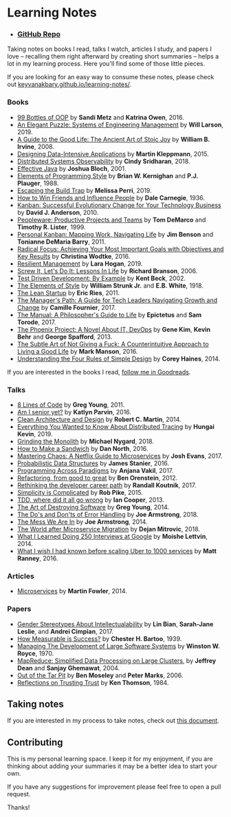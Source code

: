 # Learning Notes

- ### [GitHub Repo](https://github.com/keyvanakbary/learning-notes)


Taking notes on books I read, talks I watch, articles I study, and papers I love – recalling them right afterward by creating short summaries – helps a lot in my learning process. Here you'll find some of those little pieces.

If you are looking for an easy way to consume these notes, please check out [keyvanakbary.github.io/learning-notes/](https://keyvanakbary.github.io/learning-notes/).

### Books

* [99 Bottles of OOP](books/99-bottles-of-oop.md) by **Sandi Metz** and **Katrina Owen**, 2016.
* [An Elegant Puzzle: Systems of Engineering Management](books/an-elegant-puzzle.md) by **Will Larson**, 2019.
* [A Guide to the Good Life: The Ancient Art of Stoic Joy](books/a-guide-to-the-good-life.md) by **William B. Irvine**, 2008.
* [Designing Data-Intensive Applications](books/designing-data-intensive-applications.md) by **Martin Kleppmann**, 2015.
* [Distributed Systems Observability](books/distributed-systems-observability.md) by **Cindy Sridharan**, 2018.
* [Effective Java](books/effective-java.md) by **Joshua Bloch**, 2001.
* [Elements of Programming Style](books/elements-of-programming-style.md) by **Brian W. Kernighan** and **P.J. Plauger**, 1988.
* [Escaping the Build Trap](books/escaping-the-build-trap.md) by **Melissa Perri**, 2019.
* [How to Win Friends and Influence People](books/how-to-win-friends-and-influence-people.md) by **Dale Carnegie**, 1936.
* [Kanban: Successful Evolutionary Change for Your Technology Business](books/kanban.md) by **David J. Anderson**, 2010.
* [Peopleware: Productive Projects and Teams](books/peopleware.md) by **Tom DeMarco** and **Timothy R. Lister**, 1999.
* [Personal Kanban: Mapping Work, Navigating Life](books/personal-kanban.md) by **Jim Benson** and **Tonianne DeMaria Barry**, 2011.
* [Radical Focus: Achieving Your Most Important Goals with Objectives and Key Results](books/radical-focus.md) by **Christina Wodtke**, 2016.
* [Resilient Management](books/resilient-management.md) by **Lara Hogan**, 2019.
* [Screw It, Let's Do It: Lessons In Life](books/screw-it-lets-do-it.md) by **Richard Branson**, 2006.
* [Test Driven Development: By Example](books/test-driven-development.md) by **Kent Beck**, 2002.
* [The Elements of Style](books/the-elements-of-style.md) by **William Strunk Jr.** and **E.B. White**, 1918.
* [The Lean Startup](books/the-lean-startup.md) by **Eric Ries**, 2011.
* [The Manager's Path: A Guide for Tech Leaders Navigating Growth and Change](books/the-managers-path.md) by **Camille Fournier**, 2017.
* [The Manual: A Philosopher's Guide to Life](books/the-manual.md) by **Epictetus** and **Sam Torode**, 2017.
* [The Phoenix Project: A Novel About IT, DevOps](books/the-phoenix-project.md) by **Gene Kim**, **Kevin Behr** and **George Spafford**, 2013.
* [The Subtle Art of Not Giving a Fuck: A Counterintuitive Approach to Living a Good Life](books/the-subtle-art-of-not-giving-a-fuck.md) by **Mark Manson**, 2016.
* [Understanding the Four Rules of Simple Design](books/understanding-the-four-rules-of-simple-design.md) by **Corey Haines**, 2014.

If you are interested in the books I read, [follow me in Goodreads](https://www.goodreads.com/keyvanakbary).

### Talks

* [8 Lines of Code](talks/8-lines-of-code.md) by **Greg Young**, 2011.
* [Am I senior yet?](talks/am-i-senior-yet.md) by **Katlyn Parvin**, 2016.
* [Clean Architecture and Design](talks/clean-architecture-and-design.md) by **Robert C. Martin**, 2014.
* [Everything You Wanted to Know About Distributed Tracing](talks/everything-you-wanted-to-know-about-distributed-tracing.md) by **Hungai Kevin**, 2019.
* [Grinding the Monolith](talks/grinding-the-monolith.md) by **Michael Nygard**, 2018.
* [How to Make a Sandwich](talks/how-to-make-a-sandwich.md) by **Dan North**, 2016.
* [Mastering Chaos: A Netflix Guide to Microservices](talks/mastering-chaos-a-netflix-guide-to-microservices.md) by **Josh Evans**, 2017.
* [Probabilistic Data Structures](talks/probabilistic-data-structures.md) by **James Stanier**, 2016.
* [Programming Across Paradigms](talks/programming-accross-paradigms.md) by **Anjana Vakil**, 2017.
* [Refactoring, from good to great](talks/refactoring-from-good-to-great.md) by **Ben Orenstein**, 2012.
* [Rethinking the developer career path](talks/rethinking-the-developer-career-path.md) by **Randall Koutnik**, 2017.
* [Simplicity is Complicated](talks/simplicity-is-complicated.md) by **Rob Pike**, 2015.
* [TDD, where did it all go wrong](talks/tdd-where-did-it-all-go-wrong.md) by **Ian Cooper**, 2013.
* [The Art of Destroying Software](talks/the-art-of-destroying-software.md) by **Greg Young**, 2014.
* [The Do's and Don'ts of Error Handling](talks/the-dos-and-donts-of-error-handling.md) by **Joe Armstrong**, 2018.
* [The Mess We Are In](talks/the-mess-we-are-in.md) by **Joe Armstrong**, 2014.
* [The World after Microservice Migration](talks/the-world-after-microservice-migration.md) by **Dejan Mitrovic**, 2018.
* [What I Learned Doing 250 Interviews at Google](talks/what-i-learned-doing-250-interviews-at-google.md) by **Moishe Lettvin**, 2014.
* [What I wish I had known before scaling Uber to 1000 services](talks/what-i-wish-i-had-known-before-scaling-uber-to-1000-services.md) by **Matt Ranney**, 2016.

### Articles

* [Microservices](articles/microservices.md) by **Martin Fowler**, 2014.

### Papers

* [Gender Stereotypes About Intellectualability](papers/gender-stereotypes-about-intellectualability.md) by **Lin Bian**, **Sarah-Jane Leslie**, and **Andrei Cimpian**, 2017.
* [How Measurable is Success?](papers/how-measurable-is-success.md) by **Chester H. Bartoo**, 1939.
* [Managing The Development of Large Software Systems](papers/managing-the-development-of-large-software-systems.md) by **Winston W. Royce**, 1970.
* [MapReduce: Simplified Data Processing on Large Clusters](papers/map-reduce.md), by **Jeffrey Dean** and **Sanjay Ghemawat**, 2004.
* [Out of the Tar Pit](papers/out-of-the-tar-pit.md) by **Ben Moseley** and **Peter Marks**, 2006.
* [Reflections on Trusting Trust](papers/reflections-on-trusting-trust.md) by **Ken Thomson**, 1984.

## Taking notes

If you are interested in my process to take notes, check out [this document](taking-notes.md).

## Contributing

This is my personal learning space. I keep it for my enjoyment, if you are thinking about adding your summaries it may be a better idea to start your own.

If you have any suggestions for improvement please feel free to open a pull request.

Thanks!
